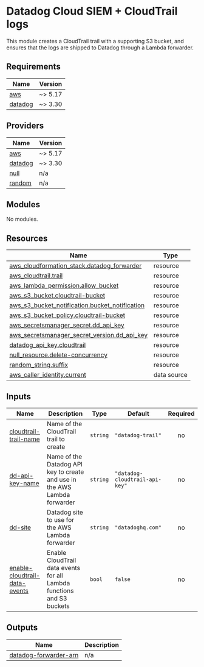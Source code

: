 # Datadog Cloud SIEM + CloudTrail logs

This module creates a CloudTrail trail with a supporting S3 bucket, and ensures that the logs are shipped to Datadog through a Lambda forwarder.

<!-- BEGIN_TF_DOCS -->
## Requirements

| Name | Version |
|------|---------|
| <a name="requirement_aws"></a> [aws](#requirement\_aws) | ~> 5.17 |
| <a name="requirement_datadog"></a> [datadog](#requirement\_datadog) | ~> 3.30 |

## Providers

| Name | Version |
|------|---------|
| <a name="provider_aws"></a> [aws](#provider\_aws) | ~> 5.17 |
| <a name="provider_datadog"></a> [datadog](#provider\_datadog) | ~> 3.30 |
| <a name="provider_null"></a> [null](#provider\_null) | n/a |
| <a name="provider_random"></a> [random](#provider\_random) | n/a |

## Modules

No modules.

## Resources

| Name | Type |
|------|------|
| [aws_cloudformation_stack.datadog_forwarder](https://registry.terraform.io/providers/hashicorp/aws/latest/docs/resources/cloudformation_stack) | resource |
| [aws_cloudtrail.trail](https://registry.terraform.io/providers/hashicorp/aws/latest/docs/resources/cloudtrail) | resource |
| [aws_lambda_permission.allow_bucket](https://registry.terraform.io/providers/hashicorp/aws/latest/docs/resources/lambda_permission) | resource |
| [aws_s3_bucket.cloudtrail-bucket](https://registry.terraform.io/providers/hashicorp/aws/latest/docs/resources/s3_bucket) | resource |
| [aws_s3_bucket_notification.bucket_notification](https://registry.terraform.io/providers/hashicorp/aws/latest/docs/resources/s3_bucket_notification) | resource |
| [aws_s3_bucket_policy.cloudtrail-bucket](https://registry.terraform.io/providers/hashicorp/aws/latest/docs/resources/s3_bucket_policy) | resource |
| [aws_secretsmanager_secret.dd_api_key](https://registry.terraform.io/providers/hashicorp/aws/latest/docs/resources/secretsmanager_secret) | resource |
| [aws_secretsmanager_secret_version.dd_api_key](https://registry.terraform.io/providers/hashicorp/aws/latest/docs/resources/secretsmanager_secret_version) | resource |
| [datadog_api_key.cloudtrail](https://registry.terraform.io/providers/DataDog/datadog/latest/docs/resources/api_key) | resource |
| [null_resource.delete-concurrency](https://registry.terraform.io/providers/hashicorp/null/latest/docs/resources/resource) | resource |
| [random_string.suffix](https://registry.terraform.io/providers/hashicorp/random/latest/docs/resources/string) | resource |
| [aws_caller_identity.current](https://registry.terraform.io/providers/hashicorp/aws/latest/docs/data-sources/caller_identity) | data source |

## Inputs

| Name | Description | Type | Default | Required |
|------|-------------|------|---------|:--------:|
| <a name="input_cloudtrail-trail-name"></a> [cloudtrail-trail-name](#input\_cloudtrail-trail-name) | Name of the CloudTrail trail to create | `string` | `"datadog-trail"` | no |
| <a name="input_dd-api-key-name"></a> [dd-api-key-name](#input\_dd-api-key-name) | Name of the Datadog API key to create and use in the AWS Lambda forwarder | `string` | `"datadog-cloudtrail-api-key"` | no |
| <a name="input_dd-site"></a> [dd-site](#input\_dd-site) | Datadog site to use for the AWS Lambda forwarder | `string` | `"datadoghq.com"` | no |
| <a name="input_enable-cloudtrail-data-events"></a> [enable-cloudtrail-data-events](#input\_enable-cloudtrail-data-events) | Enable CloudTrail data events for all Lambda functions and S3 buckets | `bool` | `false` | no |

## Outputs

| Name | Description |
|------|-------------|
| <a name="output_datadog-forwarder-arn"></a> [datadog-forwarder-arn](#output\_datadog-forwarder-arn) | n/a |
<!-- END_TF_DOCS -->